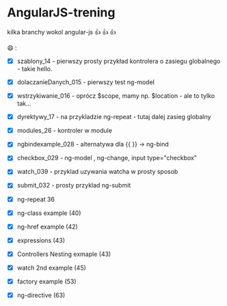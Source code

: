 # AngularJS-trening
kilka branchy wokol angular-js  :+1: :+1: :+1:


 :smile: :

- [x] szablony_14  - pierwszy prosty przykład kontrolera o zasiegu globalnego - takie hello.
- [x] dolaczanieDanych_015 - pierwszy test ng-model
- [x] wstrzykiwanie_016 - oprócz $scope, mamy np. $location - ale to tylko tak...
- [x] dyrektywy_17 - na przykladzie ng-repeat - tutaj dalej zasieg globalny
- [x] modules_26 - kontroler w module
- [x] ngbindexample_028 - alternatywa dla {{ }} -> ng-bind
- [x] checkbox_029 - ng-model , ng-change, input type="checkbox"
- [x] watch_039 - przyklad uzywania watcha w prosty sposob
- [x] submit_032 - prosty przyklad ng-submit
- [x] ng-repeat 36
- [x] ng-class example (40)
- [x] ng-href example (42)
- [x] expressions (43)
- [x] Controllers Nesting exmaple (43)
- [x] watch 2nd example (45)
- [x] factory example (53)
- [x] ng-directive (63)





